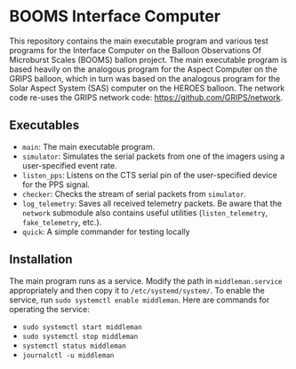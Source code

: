 # BOOMS Interface Computer

This repository contains the main executable program and various test programs for the Interface Computer on the Balloon Observations Of Microburst Scales (BOOMS) ballon project.
The main executable program is based heavily on the analogous program for the Aspect Computer on the GRIPS balloon, which in turn was based on the analogous program for the Solar Aspect System (SAS) computer on the HEROES balloon.
The network code re-uses the GRIPS network code: https://github.com/GRIPS/network.

## Executables
* `main`: The main executable program.
* `simulator`: Simulates the serial packets from one of the imagers using a user-specified event rate.
* `listen_pps`: Listens on the CTS serial pin of the user-specified device for the PPS signal.
* `checker`: Checks the stream of serial packets from `simulator`. 
* `log_telemetry`: Saves all received telemetry packets.
  Be aware that the `network` submodule also contains useful utilities (`listen_telemetry`, `fake_telemetry`, etc.).
* `quick`: A simple commander for testing locally

## Installation
The main program runs as a service.
Modify the path in `middleman.service` appropriately and then copy it to `/etc/systemd/system/`.
To enable the service, run `sudo systemctl enable middleman`.
Here are commands for operating the service:
* `sudo systemctl start middleman`
* `sudo systemctl stop middleman`
* `systemctl status middleman`
* `journalctl -u middleman`
